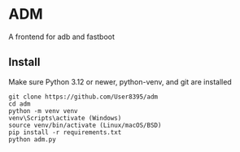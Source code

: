 # ADM
A frontend for adb and fastboot 

## Install
Make sure Python 3.12 or newer, python-venv, and git are installed

```
git clone https://github.com/User8395/adm
cd adm
python -m venv venv
venv\Scripts\activate (Windows)
source venv/bin/activate (Linux/macOS/BSD)
pip install -r requirements.txt
python adm.py
```